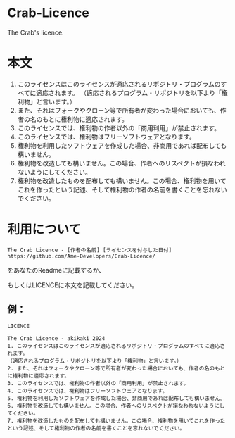 # Crab-Licence
The Crab's licence.

# 本文
1. このライセンスはこのライセンスが適応されるリポジトリ・プログラムのすべてに適応されます。
（適応されるプログラム・リポジトリを以下より「権利物」と言います。）
2. また、それはフォークやクローン等で所有者が変わった場合においても、作者の名のもとに権利物に適応されます。
3. このライセンスでは、権利物の作者以外の「商用利用」が禁止されます。
4. このライセンスでは、権利物はフリーソフトウェアとなります。
5. 権利物を利用したソフトウェアを作成した場合、非商用であれば配布しても構いません。
6. 権利物を改造しても構いません。この場合、作者へのリスペクトが損なわれないようにしてください。
7. 権利物を改造したものを配布しても構いません。この場合、権利物を用いてこれを作ったという記述、そして権利物の作者の名前を書くことを忘れないでください。

# 利用について
```
The Crab Licence - [作者の名前] [ライセンスを付与した日付]
https://github.com/Ame-Developers/Crab-Licence/
```
をあなたのReadmeに記載するか、

もしくはLICENCEに本文を記載してください。

## 例：
`LICENCE`
```
The Crab Licence - akikaki 2024
1. このライセンスはこのライセンスが適応されるリポジトリ・プログラムのすべてに適応されます。
（適応されるプログラム・リポジトリを以下より「権利物」と言います。）
2. また、それはフォークやクローン等で所有者が変わった場合においても、作者の名のもとに権利物に適応されます。
3. このライセンスでは、権利物の作者以外の「商用利用」が禁止されます。
4. このライセンスでは、権利物はフリーソフトウェアとなります。
5. 権利物を利用したソフトウェアを作成した場合、非商用であれば配布しても構いません。
6. 権利物を改造しても構いません。この場合、作者へのリスペクトが損なわれないようにしてください。
7. 権利物を改造したものを配布しても構いません。この場合、権利物を用いてこれを作ったという記述、そして権利物の作者の名前を書くことを忘れないでください。
```

